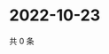 # 2022-10-23

共 0 条

<!-- BEGIN WEIBO -->
<!-- 最后更新时间 Sun Oct 23 2022 06:18:26 GMT+0800 (China Standard Time) -->

<!-- END WEIBO -->
